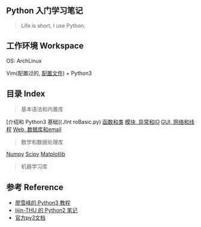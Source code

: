 ## Python 入门学习笔记

> Life is short, I use Python. 

## 工作环境 Workspace

OS: ArchLinux

Vim(配置过的, [配置文件](./.vimrc)) + Python3

## 目录 Index

> 基本语法和内置库

[介绍和 Python3 基础](./Int
roBasic.py)
[函数和类](./FuncClass.py)
[模块, 异常和IO](./ModuleExceptionIO.py)
[GUI, 网络和线程](./GUINetworkThread.py)
[Web, 数据库和email](./WebDatabaseEmail.py)

> 数学和数据处理库

[Numpy](./Numpy.py)
[Scipy](./Scipy.py)
[Matplotlib](./Matplotlib.py)

> 机器学习库

## 参考 Reference

* [廖雪峰的 Python3 教程](200~https://www.liaoxuefeng.com/wiki/0014316089557264a6b348958f449949df42a6d3a2e542c000)
* [lijin-THU 的 Python2 笔记](https://github.com/lijin-THU/notes-python)
* [官方py3文档](https://docs.python.org/3/tutorial/index.html)

